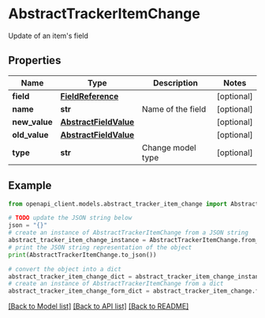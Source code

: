 # AbstractTrackerItemChange

Update of an item's field

## Properties

Name | Type | Description | Notes
------------ | ------------- | ------------- | -------------
**field** | [**FieldReference**](FieldReference.md) |  | [optional] 
**name** | **str** | Name of the field | [optional] 
**new_value** | [**AbstractFieldValue**](AbstractFieldValue.md) |  | [optional] 
**old_value** | [**AbstractFieldValue**](AbstractFieldValue.md) |  | [optional] 
**type** | **str** | Change model type | [optional] 

## Example

```python
from openapi_client.models.abstract_tracker_item_change import AbstractTrackerItemChange

# TODO update the JSON string below
json = "{}"
# create an instance of AbstractTrackerItemChange from a JSON string
abstract_tracker_item_change_instance = AbstractTrackerItemChange.from_json(json)
# print the JSON string representation of the object
print(AbstractTrackerItemChange.to_json())

# convert the object into a dict
abstract_tracker_item_change_dict = abstract_tracker_item_change_instance.to_dict()
# create an instance of AbstractTrackerItemChange from a dict
abstract_tracker_item_change_form_dict = abstract_tracker_item_change.from_dict(abstract_tracker_item_change_dict)
```
[[Back to Model list]](../README.md#documentation-for-models) [[Back to API list]](../README.md#documentation-for-api-endpoints) [[Back to README]](../README.md)


